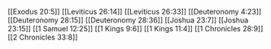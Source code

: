 [[Exodus 20:5]]
[[Leviticus 26:14]]
[[Leviticus 26:33]]
[[Deuteronomy 4:23]]
[[Deuteronomy 28:15]]
[[Deuteronomy 28:36]]
[[Joshua 23:7]]
[[Joshua 23:15]]
[[1 Samuel 12:25]]
[[1 Kings 9:6]]
[[1 Kings 11:4]]
[[1 Chronicles 28:9]]
[[2 Chronicles 33:8]]
